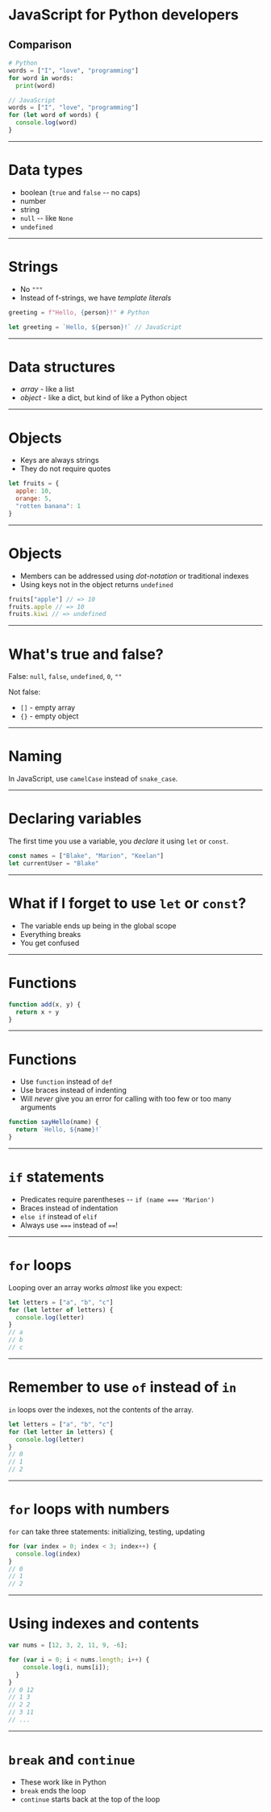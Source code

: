 # JavaScript for Python developers

## Comparison

```python
# Python
words = ["I", "love", "programming"]
for word in words:
  print(word)
```

```js
// JavaScript
words = ["I", "love", "programming"]
for (let word of words) {
  console.log(word)
}
```

---

# Data types

- boolean (`true` and `false` -- no caps)
- number
- string
- `null` -- like `None`
- `undefined`

---

# Strings

- No `"""`
- Instead of f-strings, we have _template literals_

```python
greeting = f"Hello, {person}!" # Python
```

```js
let greeting = `Hello, ${person}!` // JavaScript
```

---

# Data structures

- _array_ - like a list
- _object_ - like a dict, but kind of like a Python object

---

# Objects

- Keys are always strings
- They do not require quotes

```js
let fruits = {
  apple: 10,
  orange: 5,
  "rotten banana": 1
}
```

---

# Objects

- Members can be addressed using _dot-notation_ or traditional indexes
- Using keys not in the object returns `undefined`

```js
fruits["apple"] // => 10
fruits.apple // => 10
fruits.kiwi // => undefined
```

---

# What's true and false?

False: `null`, `false`, `undefined`, `0`, `""`

Not false:

- `[]` - empty array
- `{}` - empty object

---

# Naming

In JavaScript, use `camelCase` instead of `snake_case`.

---

# Declaring variables

The first time you use a variable, you _declare_ it using `let` or `const`.

```js
const names = ["Blake", "Marion", "Keelan"]
let currentUser = "Blake"
```

---

# What if I forget to use `let` or `const`?

- The variable ends up being in the global scope
- Everything breaks
- You get confused

---

# Functions

```js
function add(x, y) {
  return x + y
}
```

---

# Functions

- Use `function` instead of `def`
- Use braces instead of indenting
- Will _never_ give you an error for calling with too few or too many arguments

```js
function sayHello(name) {
  return `Hello, ${name}!`
}
```

---

# `if` statements

- Predicates require parentheses -- `if (name === 'Marion')`
- Braces instead of indentation
- `else if` instead of `elif`
- Always use `===` instead of `==`!

---

# `for` loops

Looping over an array works _almost_ like you expect:

```js
let letters = ["a", "b", "c"]
for (let letter of letters) {
  console.log(letter)
}
// a
// b
// c
```

---

# Remember to use `of` instead of `in`

`in` loops over the indexes, not the contents of the array.

```js
let letters = ["a", "b", "c"]
for (let letter in letters) {
  console.log(letter)
}
// 0
// 1
// 2
```

---

# `for` loops with numbers

`for` can take three statements: initializing, testing, updating

```js
for (var index = 0; index < 3; index++) {
  console.log(index)
}
// 0
// 1
// 2
```

---

# Using indexes and contents

```js
var nums = [12, 3, 2, 11, 9, -6];

for (var i = 0; i < nums.length; i++) {
    console.log(i, nums[i]);
  }
}
// 0 12
// 1 3
// 2 2
// 3 11
// ...
```

---

# `break` and `continue`

- These work like in Python
- `break` ends the loop
- `continue` starts back at the top of the loop
